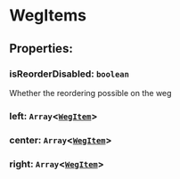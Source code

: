 # **WegItems**

## **Properties**:

### isReorderDisabled: `boolean`

Whether the reordering possible on the weg

### left: `Array`<[`WegItem`](./WegItem)>

### center: `Array`<[`WegItem`](./WegItem)>

### right: `Array`<[`WegItem`](./WegItem)>
